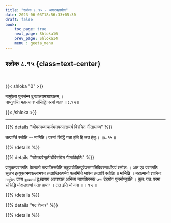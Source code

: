 ```yaml
---
title: "श्लोक ८.१५ - अक्षरब्रह्मयोग"
date: 2023-06-03T18:56:33+05:30
draft: false
book:
    toc_page: true
    next_page: Shloka16
    prev_page: Shloka14
    menu : geeta_menu
---
```




## श्लोक ८.१५ {class=text-center}

<br/>

{{< shloka  "0"  >}}

मामुपेत्य पुनर्जन्म दुःखालयमशाश्वतम् ।  
नाप्नुवन्ति महात्मानः संसिद्धिं परमां गताः ॥८.१५॥

{{< /shloka >}}

---


{{% details "श्रीमत्मध्वाचार्यभगवत्पादाचर्य विरचित  गीताभाष्य" %}}

तत्प्राप्तिं स्तौति -- मामिति। परमां सिद्धिं गता इति हि तत्र हेतुः। ॥८.१५॥

{{% /details %}}



{{% details "श्रीराघवेन्द्रतीर्थविरचित गीताविवृतिः" %}}

प्रागुक्तपरमगतिः केत्यतो मत्प्राप्तिरूपेति 
तदुपायोक्तिपूर्वपरमगतिविवरणार्थोऽयं श्लोकः । 
अत एव परमगतिः सुलभ  इत्युक्तभगवल्लाभश्च 
तत्प्राप्तिरूपमेव फलमिति भावेन तत्प्रापिं स्तौति
॥ **मामिति** । महात्मानो ज्ञानिनः `मामुपेत्य` 
प्राप्य `दुःखालयं` दुःखाश्रयं
अशाश्वतं अनित्यं नाशशिरस्कं `जन्म` देहयोगं 
पुनर्नाप्नुवंति । कुतः यतः
परमां संसिद्धिं मोक्षलक्षणां गताः प्राप्ताः । 
तत इति योजना ॥। १५ ॥

{{% /details %}}



{{% details "पद विचार" %}}


{{% /details %}}
